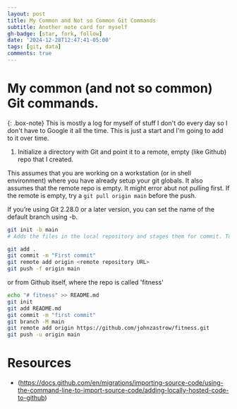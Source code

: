 ```yaml
---
layout: post
title: My Common and Not so Common Git Commands
subtitle: Another note card for myself
gh-badge: [star, fork, follow]
date: '2024-12-28T12:47:41-05:00'
tags: [git, data]
comments: true
---
```


# My common (and not so common) Git commands. 

{: .box-note}
This is mostly a log for myself of stuff I don't do every day so I don't have to Google it all the time. This is just a start and I'm going to add to it over time.

1. Initialize a directory with Git and point it to a remote, empty (like Github) repo that I created.

This assumes that you are working on a workstation (or in shell environment) where you have already setup your git globals. It also assumes that the remote repo is empty. It might error abut not pulling first. If the remote is empty, try a `git pull origin main` before the push.

If you’re using Git 2.28.0 or a later version, you can set the name of the default branch using -b.


```bash
git init -b main
# Adds the files in the local repository and stages them for commit. To unstage a file, use `git reset HEAD YOUR-FILE`.

git add .
git commit -m "First commit"
git remote add origin <remote repository URL>
git push -f origin main
```

or from Github itself, where the repo is called 'fitness'

```bash
echo "# fitness" >> README.md
git init
git add README.md
git commit -m "first commit"
git branch -M main
git remote add origin https://github.com/johnzastrow/fitness.git
git push -u origin main
```

# Resources

* (https://docs.github.com/en/migrations/importing-source-code/using-the-command-line-to-import-source-code/adding-locally-hosted-code-to-github)








